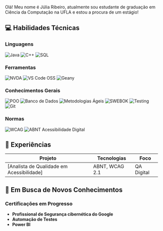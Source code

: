 
Olá! Meu nome é Júlia Ribeiro, atualmente sou estudante de graduação em Ciência da Computação na UFLA e estou a procura de um estágio! 

## **💻 Habilidades Técnicas**
### **Linguagens**
![Java](https://img.shields.io/badge/Java-%23ED8B00.svg?style=for-the-badge&logo=java&logoColor=white)
![C++](https://img.shields.io/badge/C++-%2300599C.svg?style=for-the-badge&logo=c%2B%2B&logoColor=white)
![SQL](https://img.shields.io/badge/SQL-%2300f.svg?style=for-the-badge&logo=mysql&logoColor=white)

### **Ferramentas**
![NVDA](https://img.shields.io/badge/NVDA_Screen_Reader-000000?style=for-the-badge)
![VS Code OSS](https://img.shields.io/badge/VS_Code_OSS-007ACC?style=for-the-badge&logo=visualstudiocode&logoColor=white)
![Geany](https://img.shields.io/badge/Geany-3A554A?style=for-the-badge&logo=geany&logoColor=white)

### **Conhecimentos Gerais**
![POO](https://img.shields.io/badge/Programação%20Orientada%20a%20Objetos-100%25-blue?logo=object-group)
![Banco de Dados](https://img.shields.io/badge/Banco%20de%20Dados-Relacional-9cf?logo=postgresql)
![Metodologias Ágeis](https://img.shields.io/badge/Metodologias_Ágeis-Scrum/Kanban-2CA5E0?style=for-the-badge&logo=agile&logoColor=white)
![SWEBOK](https://img.shields.io/badge/SWEBOK-Conhecimento-007ACC?style=for-the-badge&logo=book&logoColor=white)
![Testing](https://img.shields.io/badge/QA_Testing-%23E34F26.svg?style=for-the-badge&logo=testlio&logoColor=white)
![Git](https://img.shields.io/badge/Git-F05032?style=for-the-badge&logo=git&logoColor=white)

### **Normas**
![WCAG](https://img.shields.io/badge/WCAG_2.1-AA-007ACC?style=for-the-badge)
![ABNT Acessibilidade Digital](https://img.shields.io/badge/Normas_ABNT-Conhecimento-007ACC?style=for-the-badge&logo=book&logoColor=white)


## **🔧 Experiências**
| Projeto | Tecnologias | Foco |
|---------|------------|------|
| [Analista de Qualidade em Acessibilidade] | ABNT, WCAG 2.1 | QA Digital |

## **🚀 Em Busca de Novos Conhecimentos**
### **Certificações em Progresso**
- **Profissional de Segurança cibernética do Google**
- **Automação de Testes** 
- **Power BI** 
